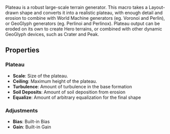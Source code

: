Plateau is a robust large-scale terrain generator. This macro takes a Layout-drawn shape and converts it into a realistic plateau, with enough detail and erosion to combine with World Machine generators (eg. Voronoi and Perlin), or GeoGlyph generators (eg. Perlinoi and Perlinox). Plateau output can be eroded on its own to create Hero terrains, or combined with other dynamic GeoGlyph devices, such as Crater and Peak. 

## Properties

### Plateau 

- **Scale**: Size of the plateau.
- **Ceiling**: Maximum height of the plateau.
- **Turbulence**: Amount of turbulence in the base formation
- **Soil Deposits**: Amount of soil deposition from erosion
- **Equalize**: Amount of arbitrary equalization for the final shape

### Adjustments
 
- **Bias**: Built-in Bias
- **Gain**: Built-in Gain




